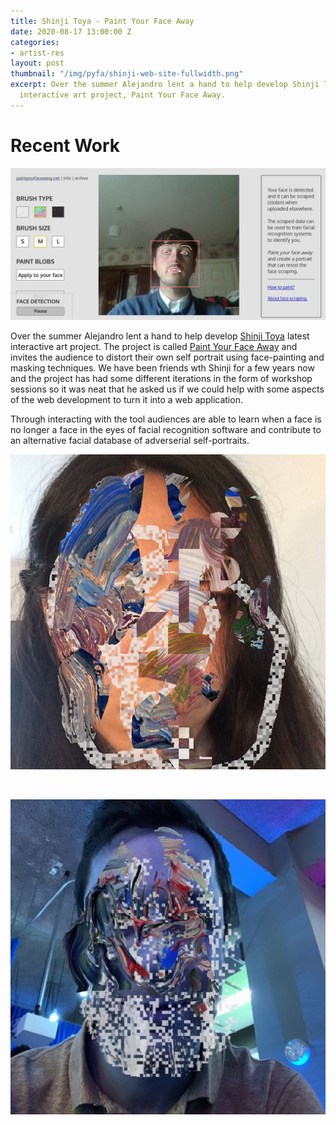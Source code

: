 ```yaml
---
title: Shinji Toya - Paint Your Face Away
date: 2020-08-17 13:00:00 Z
categories:
- artist-res
layout: post
thumbnail: "/img/pyfa/shinji-web-site-fullwidth.png"
excerpt: Over the summer Alejandro lent a hand to help develop Shinji Toya latest
  interactive art project, Paint Your Face Away.
---
```


# Recent Work

![alt-text](/img/pyfa/shinji-web-site-fullwidth.png)
<br>

Over the summer Alejandro lent a hand to help develop [Shinji Toya](https://shinjitoya.com/) latest interactive art project. 
The project is called [Paint Your Face Away]( https://paintyourfaceaway.net) and invites the audience to distort their own self portrait using face-painting and masking techniques. We have been friends wth Shinji for a few years now and the project has had some different iterations in the form of workshop sessions so it was neat that he asked us if we could help with some aspects of the web development to turn it into a web application. 

Through interacting with the tool audiences are able to learn when a face is no longer a face in the eyes of facial recognition software and contribute to an alternative facial database of adverserial self-portraits.  

![alt-text](/img/pyfa/shinji1.jpg)

<br>

![alt-text](/img/pyfa/shinji2.jpg)